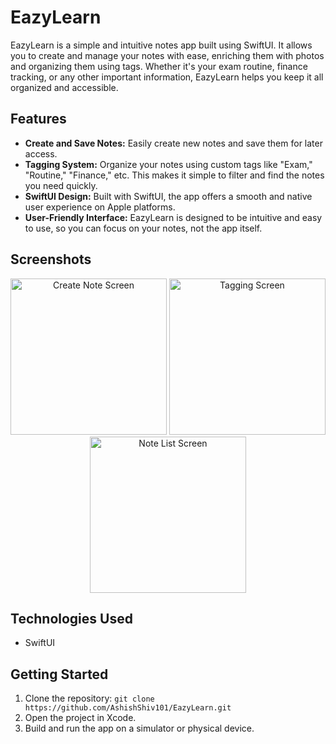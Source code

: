 # EazyLearn

EazyLearn is a simple and intuitive notes app built using SwiftUI.  It allows you to create and manage your notes with ease, enriching them with photos and organizing them using tags.  Whether it's your exam routine, finance tracking, or any other important information, EazyLearn helps you keep it all organized and accessible.

## Features

* **Create and Save Notes:**  Easily create new notes and save them for later access.
* **Tagging System:**  Organize your notes using custom tags like "Exam," "Routine," "Finance," etc.  This makes it simple to filter and find the notes you need quickly.
* **SwiftUI Design:**  Built with SwiftUI, the app offers a smooth and native user experience on Apple platforms.
* **User-Friendly Interface:** EazyLearn is designed to be intuitive and easy to use, so you can focus on your notes, not the app itself.

## Screenshots

<div align="center">
  <img src="https://github.com/user-attachments/assets/a154ef4f-a0e4-4a14-afe0-2cb8368d780a" alt="Create Note Screen" width="250">
  <img src="https://github.com/user-attachments/assets/8fb186b6-71f3-47d2-9f9a-9d8265f0350f" alt="Tagging Screen" width="250">
    <img src="https://github.com/user-attachments/assets/554f5f11-9308-42cd-bd75-a54c5c75a67a" alt="Note List Screen" width="250">

</div>


## Technologies Used

* SwiftUI

## Getting Started

1. Clone the repository: `git clone https://github.com/AshishShiv101/EazyLearn.git`
2. Open the project in Xcode.
3. Build and run the app on a simulator or physical device.

